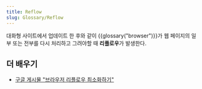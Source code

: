 ```yaml
---
title: Reflow
slug: Glossary/Reflow
---
```


대화형 사이트에서 업데이트 한 후와 같이 {{glossary("browser")}}가 웹 페이지의 일부 또는 전부를 다시 처리하고 그려야할 때 **리플로우**가 발생한다.

## 더 배우기

- [구글 게시물 "브라우저 리플로우 최소화하기"](https://developers.google.com/speed/articles/reflow)
